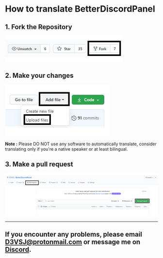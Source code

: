 # How to translate BetterDiscordPanel 

## 1. Fork the Repository 

![fork](../assets/images/contribution/fork.png)

## 2. Make your changes

![changes](../assets/images/contribution/upload.png)

**Note :** Please DO NOT use any software to automatically translate, consider translating only if you're a native speaker or at least bilingual.

## 3. Make a pull request

![pr](../assets/images/contribution/create_pull.png)

***

## If you encounter any problems, please email D3VSJ@protonmail.com or message me on [Discord](https://discordapp.com/users/732336924559278181).
